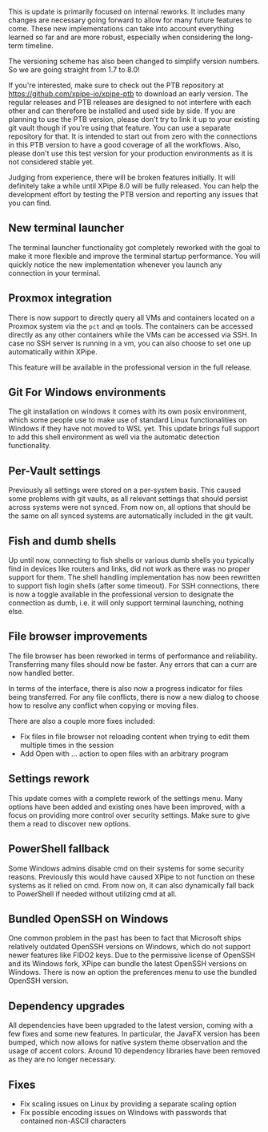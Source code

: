 This is update is primarily focused on internal reworks.
It includes many changes are necessary going forward to allow for many future features to come.
These new implementations can take into account everything learned so far and are more robust, especially when considering the long-term timeline.

The versioning scheme has also been changed to simplify version numbers. So we are going straight from 1.7 to 8.0!

If you're interested, make sure to check out the PTB repository at https://github.com/xpipe-io/xpipe-ptb to download an early version.
The regular releases and PTB releases are designed to not interfere with each other and can therefore be installed and used side by side.
If you are planning to use the PTB version, please don't try to link it up to your existing git vault though if you're using that feature. You can use a separate repository for that.
It is intended to start out from zero with the connections in this PTB version to have a good coverage of all the workflows.
Also, please don't use this test version for your production environments as it is not considered stable yet.

Judging from experience, there will be broken features initially.
It will definitely take a while until XPipe 8.0 will be fully released.
You can help the development effort by testing the PTB version and reporting any issues that you can find.

## New terminal launcher

The terminal launcher functionality got completely reworked with the goal to make it more flexible and improve the terminal startup performance. You will quickly notice the new implementation whenever you launch any connection in your terminal.

## Proxmox integration

There is now support to directly query all VMs and containers located on a Proxmox system via the `pct` and `qm` tools. The containers can be accessed directly as any other containers while the VMs can be accessed via SSH. In case no SSH server is running in a vm, you can also choose to set one up automatically within XPipe.

This feature will be available in the professional version in the full release.

## Git For Windows environments

The git installation on windows it comes with its own posix environment, which some people use to make use of standard Linux functionalities on Windows if they have not moved to WSL yet. This update brings full support to add this shell environment as well via the automatic detection functionality.

## Per-Vault settings

Previously all settings were stored on a per-system basis. This caused some problems with git vaults, as all relevant settings that should persist across systems were not synced. From now on, all options that should be the same on all synced systems are automatically included in the git vault.

## Fish and dumb shells

Up until now, connecting to fish shells or various dumb shells you typically find in devices like routers and links, did not work as there was no proper support for them. The shell handling implementation has now been rewritten to support fish login shells (after some timeout). For SSH connections, there is now a toggle available in the professional version to designate the connection as dumb, i.e. it will only support terminal launching, nothing else.

## File browser improvements

The file browser has been reworked in terms of performance and reliability. Transferring many files should now be faster. Any errors that can a curr are now handled better.

In terms of the interface, there is also now a progress indicator for files being transferred. For any file conflicts, there is now a new dialog to choose how to resolve any conflict when copying or moving files.

There are also a couple more fixes included:
- Fix files in file browser not reloading content when trying to edit them multiple times in the session
- Add Open with ... action to open files with an arbitrary program

## Settings rework

This update comes with a complete rework of the settings menu. Many options have been added and existing ones have been improved, with a focus on providing more control over security settings. Make sure to give them a read to discover new options.

## PowerShell fallback

Some Windows admins disable cmd on their systems for some security reasons. Previously this would have caused XPipe to not function on these systems as it relied on cmd. From now on, it can also dynamically fall back to PowerShell if needed without utilizing cmd at all.

## Bundled OpenSSH on Windows

One common problem in the past has been to fact that Microsoft ships relatively outdated OpenSSH versions on Windows, which do not support newer features like FIDO2 keys. Due to the permissive license of OpenSSH and its Windows fork, XPipe can bundle the latest OpenSSH versions on Windows.
There is now an option the preferences menu to use the bundled OpenSSH version.

## Dependency upgrades

All dependencies have been upgraded to the latest version, coming with a few fixes and some new features. In particular, the JavaFX version has been bumped, which now allows for native system theme observation and the usage of accent colors. Around 10 dependency libraries have been removed as they are no longer necessary.

## Fixes

- Fix scaling issues on Linux by providing a separate scaling option
- Fix possible encoding issues on Windows with passwords that contained non-ASCII characters